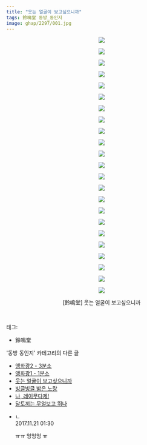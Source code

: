 ```yaml
---
title: "웃는 얼굴이 보고싶으니까"
tags: 鈴鳴堂 동방_동인지
image: ghap/2297/001.jpg
---
```

<div class="article">
<p style="text-align: center; clear: none; float: none;"><img src="{{ site.nasurl }}/ghap/2297/001.jpg"/></p>
<p style="text-align: center; clear: none; float: none;"><img src="{{ site.nasurl }}/ghap/2297/002.jpg"/></p>
<p style="text-align: center; clear: none; float: none;"><img src="{{ site.nasurl }}/ghap/2297/003.jpg"/></p>
<p style="text-align: center; clear: none; float: none;"><img src="{{ site.nasurl }}/ghap/2297/004.jpg"/></p>
<p style="text-align: center; clear: none; float: none;"><img src="{{ site.nasurl }}/ghap/2297/005.jpg"/></p>
<p style="text-align: center; clear: none; float: none;"><img src="{{ site.nasurl }}/ghap/2297/006.jpg"/></p>
<p style="text-align: center; clear: none; float: none;"><img src="{{ site.nasurl }}/ghap/2297/007.jpg"/></p>
<p style="text-align: center; clear: none; float: none;"><img src="{{ site.nasurl }}/ghap/2297/008.jpg"/></p>
<p style="text-align: center; clear: none; float: none;"><img src="{{ site.nasurl }}/ghap/2297/009.jpg"/></p>
<p style="text-align: center; clear: none; float: none;"><img src="{{ site.nasurl }}/ghap/2297/010.jpg"/></p>
<p style="text-align: center; clear: none; float: none;"><img src="{{ site.nasurl }}/ghap/2297/011.jpg"/></p>
<p style="text-align: center; clear: none; float: none;"><img src="{{ site.nasurl }}/ghap/2297/012.jpg"/></p>
<p style="text-align: center; clear: none; float: none;"><img src="{{ site.nasurl }}/ghap/2297/013.jpg"/></p>
<p style="text-align: center; clear: none; float: none;"><img src="{{ site.nasurl }}/ghap/2297/014.jpg"/></p>
<p style="text-align: center; clear: none; float: none;"><img src="{{ site.nasurl }}/ghap/2297/015.jpg"/></p>
<p style="text-align: center; clear: none; float: none;"><img src="{{ site.nasurl }}/ghap/2297/016.jpg"/></p>
<p style="text-align: center; clear: none; float: none;"><img src="{{ site.nasurl }}/ghap/2297/017.jpg"/></p>
<p style="text-align: center; clear: none; float: none;"><img src="{{ site.nasurl }}/ghap/2297/018.jpg"/></p>
<p style="text-align: center; clear: none; float: none;"><img src="{{ site.nasurl }}/ghap/2297/019.jpg"/></p>
<p style="text-align: center; clear: none; float: none;"><img src="{{ site.nasurl }}/ghap/2297/020.jpg"/></p>
<p style="text-align: center; clear: none; float: none;"><img src="{{ site.nasurl }}/ghap/2297/021.jpg"/></p>
<p style="text-align: center; clear: none; float: none;"><img src="{{ site.nasurl }}/ghap/2297/022.jpg"/></p>
<p style="text-align: center; clear: none; float: none;"><img src="{{ site.nasurl }}/ghap/2297/023.jpg"/></p>
<p style="text-align: center; clear: none; float: none;">[鈴鳴堂] 웃는 얼굴이 보고싶으니까</p>
<p><br/></p>
</div><div class="tagTrail">
<p>태그: </p>
<ul>
<li>鈴鳴堂</li>
</ul>
</div><div class="another">
<p>'동방 동인지' 카테고리의 다른 글</p>
<ul>
<li><a href="/2016-09-23-ghap_2299">앵화광2 - 3분소</a></li>
<li><a href="/2016-09-23-ghap_2298">앵화광1 - 1분소</a></li>
<li><a href="/2016-09-23-ghap_2297">웃는 얼굴이 보고싶으니까</a></li>
<li><a href="/2016-09-23-ghap_2296">빙글빙글 밝은 노랑</a></li>
<li><a href="/2016-09-23-ghap_2295">나, 레이무다제!</a></li>
<li><a href="/2016-09-23-ghap_2294">달토끼는 무얼보고 뛰나</a></li>
</ul>
</div><div class="cb_module cb_fluid">
<div class="cb_wrt cb_profile">
<div class="comment">
<ul>
<li class="cb_thumb_off" id="comment15133850">
<div class="cb_comment_area">
<div class="cb_info_area">
<div class="cb_section">
<span class="cb_nick_name">ㄴ</span>
</div>
<div class="cb_section">
<span class="cb_date">2017.11.21 01:30 </span>
</div>
</div>
<div class="cb_dsc_comment">
<p class="cb_dsc">
											ㅠㅠ 엉엉엉 ㅠ
										</p>
</div>
</div></li>
</ul>
</div>
</div><!-- commentList close -->
</div>